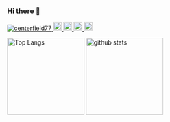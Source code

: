 ### Hi there 👋

<!--
**centerfield77/centerfield77** is a ✨ _special_ ✨ repository because its `README.md` (this file) appears on your GitHub profile.

Here are some ideas to get you started:

- 🔭 I’m currently working on ...
- 🌱 I’m currently learning ...
- 👯 I’m looking to collaborate on ...
- 🤔 I’m looking for help with ...
- 💬 Ask me about ...
- 📫 How to reach me: ...
- 😄 Pronouns: ...
- ⚡ Fun fact: ...
-->

<p align="left"> 
  <a href="https://github.com/centerfield77/centerfield77/">
    <img src="https://komarev.com/ghpvc/?username=centerfield77" alt="centerfield77" />
  </a>
  <a href="http://twitter.com/centerfield77">
    <img height="20" src="https://img.shields.io/twitter/follow/centerfield77?label=Twitter&logo=twitter&style=flat" />
  </a>
  <a href="https://github.com/centerfield77">
    <img height="20" src="https://img.shields.io/github/followers/centerfield77?label=follow&logo=github&style=flat" />
  </a>
  <a href="http://qiita.com/centerfield77">
    <img height="20" src="https://qiita-badge.apiapi.app/s/centerfield77/posts.svg" />
  </a>
  <//qiita.com/centerfield77">
    <img height="20" src="https://qiita-badge.apiapi.app/s/centerfield77/contributions.svg" />
  </a>
</p>

<p align="left"> 
  <img alt="Top Langs" height="180px" src="https://github-readme-stats.vercel.app/api?username=centerfield77&count_private=true" />
  <img alt="github stats" height="180px" src="https://github-readme-stats-aray4ni6w-centerfield77.vercel.app/api/top-langs/?username=centerfield77&layout=compact&langs_count=10" />
</p>

